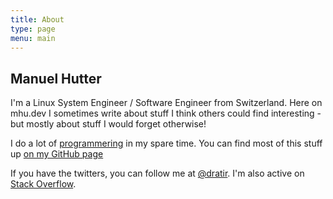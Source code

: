 ```yaml
---
title: About
type: page
menu: main
---
```


## Manuel Hutter

I'm a Linux System Engineer / Software Engineer from Switzerland. Here on mhu.dev I sometimes write about stuff I think others could find interesting - but mostly about stuff I would forget otherwise!

I do a lot of [programmering](https://twitter.com/codinghorror/status/644489270913175553) in my spare time. You can find most of this stuff up [on my GitHub page](https://github.com/mhutter)

If you have the twitters, you can follow me at [@dratir](https://twitter.com/dratir). I'm also active on [Stack Overflow](https://stackoverflow.com/users/405454/mhutter).
